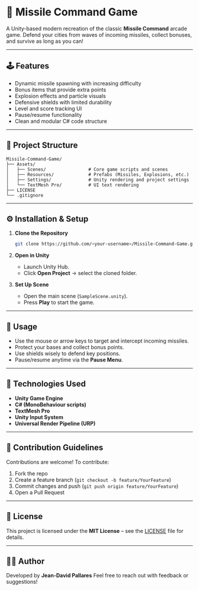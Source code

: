 # 🎯 Missile Command Game

A Unity-based modern recreation of the classic **Missile Command** arcade game.
Defend your cities from waves of incoming missiles, collect bonuses, and survive as long as you can!

---

## 🕹️ Features

* Dynamic missile spawning with increasing difficulty
* Bonus items that provide extra points
* Explosion effects and particle visuals
* Defensive shields with limited durability
* Level and score tracking UI
* Pause/resume functionality
* Clean and modular C# code structure

---

## 🧠 Project Structure

```
Missile-Command-Game/
├── Assets/
│   ├── Scenes/                # Core game scripts and scenes
│   ├── Resources/             # Prefabs (Missiles, Explosions, etc.)
│   ├── Settings/              # Unity rendering and project settings
│   └── TextMesh Pro/          # UI text rendering
├── LICENSE
└── .gitignore
```

---

## ⚙️ Installation & Setup

1. **Clone the Repository**

   ```bash
   git clone https://github.com/<your-username>/Missile-Command-Game.git
   ```

2. **Open in Unity**

   * Launch Unity Hub.
   * Click **Open Project** → select the cloned folder.

3. **Set Up Scene**

   * Open the main scene (`SampleScene.unity`).
   * Press **Play** to start the game.

---

## 🧩 Usage

* Use the mouse or arrow keys to target and intercept incoming missiles.
* Protect your bases and collect bonus points.
* Use shields wisely to defend key positions.
* Pause/resume anytime via the **Pause Menu**.

---

## 🧮 Technologies Used

* **Unity Game Engine**
* **C# (MonoBehaviour scripts)**
* **TextMesh Pro**
* **Unity Input System**
* **Universal Render Pipeline (URP)**

---

## 🤝 Contribution Guidelines

Contributions are welcome!
To contribute:

1. Fork the repo
2. Create a feature branch (`git checkout -b feature/YourFeature`)
3. Commit changes and push (`git push origin feature/YourFeature`)
4. Open a Pull Request

---

## 📜 License

This project is licensed under the **MIT License** – see the [LICENSE](LICENSE) file for details.

---

## 👨‍💻 Author

Developed by **Jean-David Pallares**
Feel free to reach out with feedback or suggestions!
